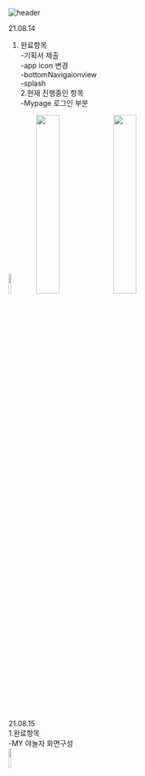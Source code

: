 ![header](https://capsule-render.vercel.app/api?type=waving&color=auto&height=250&section=header&text=야놀자%20개발일지_luna&fontSize=60&fontAlign=50&fontColor=FFFFFF)

21.08.14<br>
1. 완료항목 <br>
-기획서 제출 <br>
-app icon 변경 <br>
-bottomNavigaionview<br>
-splash<br>
2.현재 진행중인 항목<br>
-Mypage 로그인 부분 <br>
<img width="10%" src="https://user-images.githubusercontent.com/75536654/129450099-2e4f3be8-e06f-49d5-ac2b-d8ecd5f5e1dd.png"/>   
<img width="30%" src="https://user-images.githubusercontent.com/75536654/129450105-9f100f11-4c7a-4f8f-aee9-8ac0b773c6d1.png"/><img width="30%" src="https://user-images.githubusercontent.com/75536654/129450113-9e3942b4-4d61-408e-9544-bea38d8fc9a9.png"/><br>
<br>
21.08.15<br>
1.완료항목 <br>
-MY 야놀자 화면구성<br>
<img width="10%" src="https://user-images.githubusercontent.com/75536654/129479553-630d7f99-e3d7-4206-9b67-6d69ba0eb896.mp4"/>  


